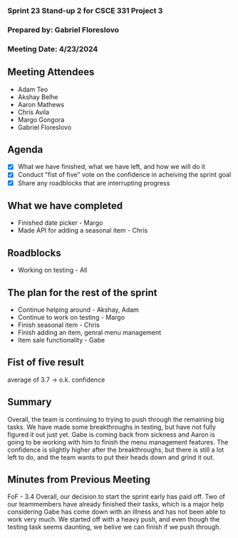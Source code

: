### Sprint 23 Stand-up 2 for CSCE 331 Project 3
### Prepared by: Gabriel Floreslovo
### Meeting Date: 4/23/2024

## Meeting Attendees
- Adam Teo
- Akshay Belhe
- Aaron Mathews
- Chris Avila
- Margo Gongora
- Gabriel Floreslovo

## Agenda
- [x] What we have finished, what we have left, and how we will do it
- [x] Conduct "fist of five" vote on the confidence in acheiving the sprint goal
- [x] Share any roadblocks that are interrupting progress 

## What we have completed
- Finished date picker - Margo
- Made API for adding a seasonal item - Chris

## Roadblocks
- Working on testing - All

## The plan for the rest of the sprint
- Continue helping around - Akshay, Adam
- Continue to work on testing - Margo
- Finish seasonal item - Chris
- Finish adding an item, genral menu management
- Item sale functionality - Gabe

## Fist of five result 
average of 3.7 -> o.k. confidence

## Summary
Overall, the team is continuing to trying to push through the remaining big tasks. We have made some breakthroughs in testing, but have not fully figured it out just yet. Gabe is coming back from sickness and Aaron is going to be working with him to finish the menu management features. The confidence is slightly higher after the breakthroughs, but there is still a lot left to do, and the team wants to put their heads down and grind it out. 

## Minutes from Previous Meeting
FoF - 3.4
Overall, our decision to start the sprint early has paid off. Two of our teammembers have already finished their tasks, which is a major help considering Gabe has come down with an illness and has not been able to work very much. We started off with a heavy push, and even though the testing task seems daunting, we belive we can finish if we push through. 